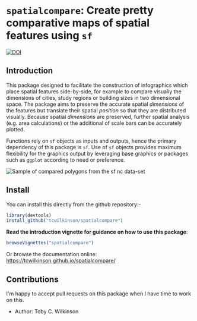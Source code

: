 # `spatialcompare`: Create pretty comparative maps of spatial features using `sf`

[![DOI](https://zenodo.org/badge/184946513.svg)](https://zenodo.org/badge/latestdoi/184946513)

## Introduction

This package designed to facilitate the construction of infographics which place spatial features side-by-side, for example to compare visually the dimensions of cities, study regions or building sizes in two dimensional space. The package aims to preserve the accurate spatial _dimensions_ of the features but translate their spatial _position_ so that they are distributed visually. Because spatial _dimensions_ are preserved, further spatial analysis (e.g. area calculations) or the additional of scale bars can be accurately plotted.

Functions rely on `sf` objects as inputs and outputs, hence the primary dependency of this package is `sf`. Use of `sf` objects provides maximum flexibility for the graphics output by leveraging base graphics or packages such as `ggplot` according to need or preference.

![Sample of compared polygons from the sf nc data-set](sample_nc.png)

## Install

You can install this directly from the github repository:-

```r
library(devtools)
install_github("tcwilkinson/spatialcompare")
```

**Read the introduction vignette for guidance on how to use this package**:

```r
browseVignettes("spatialcompare")
```

Or browse the documentation online: https://tcwilkinson.github.io/spatialcompare/

## Contributions

I'm happy to accept pull requests on this package when I have time to work on this.

- Author: Toby C. Wilkinson
